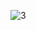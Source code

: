 ![3](https://github.com/eneoxkeskin/Blog-MERN/assets/157140481/c36d516e-c535-4d76-b46d-8c00bb663be2)
